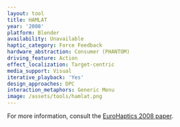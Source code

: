 ```yaml
---
layout: tool
title: HAMLAT
year: '2008'
platform: Blender
availability: Unavailable
haptic_category: Force Feedback
hardware_abstraction: Consumer (PHANTOM)
driving_feature: Action
effect_localization: Target-centric
media_support: Visual
iterative_playback: 'Yes'
design_approaches: DPC
interaction_metaphors: Generic Menu
image: /assets/tools/hamlat.png
---
```

For more information, consult the [EuroHaptics 2008 paper](https://doi.org/10.1007/978-3-540-69057-3_108).
